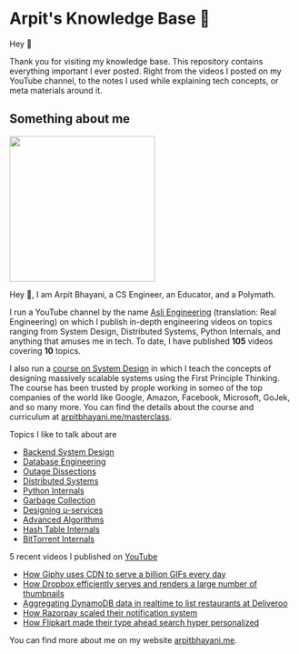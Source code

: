# Arpit's Knowledge Base 🧠

Hey 🙌‍

Thank you for visiting my knowledge base. This repository contains everything important I ever posted. Right from the videos I posted on my YouTube channel, to the notes I used while explaining tech concepts, or meta materials around it.

## Something about me

<img width="256px" src="https://arpitbhayani.me/static/img/arpit.jpg" />

Hey 🙌‍, I am Arpit Bhayani, a CS Engineer, an Educator, and a Polymath.

I run a YouTube channel by the name [Asli Engineering](asliengineering.com) (translation: Real Engineering) on which I publish in-depth engineering videos on topics ranging from System Design,
Distributed Systems, Python Internals, and anything that amuses me in tech. To date, I have published **105** videos covering **10** topics.

I also run a [course on System Design](https://arpitbhayani.me/masterclass) in which I teach the concepts of designing massively scalable systems using the First Principle Thinking. The course has been trusted by prople working in someo of the top companies of the world like Google, Amazon, Facebook, Microsoft, GoJek, and so many more. You can find the details about the course and curriculum at [arpitbhayani.me/masterclass](https://arpitbhayani.me/masterclass).

Topics I like to talk about are

 - [Backend System Design](https://arpitbhayani.me/system-design)
 - [Database Engineering](https://arpitbhayani.me/database-engineering)
 - [Outage Dissections](https://arpitbhayani.me/outage-dissections)
 - [Distributed Systems](https://arpitbhayani.me/distributed-systems)
 - [Python Internals](https://arpitbhayani.me/python-internals)
 - [Garbage Collection](https://arpitbhayani.me/garbage-collection)
 - [Designing μ-services](https://arpitbhayani.me/microservices)
 - [Advanced Algorithms](https://arpitbhayani.me/advanced-algorithms)
 - [Hash Table Internals](https://arpitbhayani.me/hash-table-internals)
 - [BitTorrent Internals](https://arpitbhayani.me/bittorrent-internals)

5 recent videos I published on [YouTube](https://www.youtube.com/c/ArpitBhayani)

 - [How Giphy uses CDN to serve a billion GIFs every day](https://youtube.com/watch?v=-bo7oVejgRM)
 - [How Dropbox efficiently serves and renders a large number of thumbnails](https://youtube.com/watch?v=FczWm6kx0Kg)
 - [Aggregating DynamoDB data in realtime to list restaurants at Deliveroo](https://youtube.com/watch?v=VNvTEin2liY)
 - [How Razorpay scaled their notification system](https://youtube.com/watch?v=DQwlmTvs6xA)
 - [How Flipkart made their type ahead search hyper personalized](https://youtube.com/watch?v=NcNCty7_3kc)

You can find more about me on my website [arpitbhayani.me](arpitbhayani.me).
